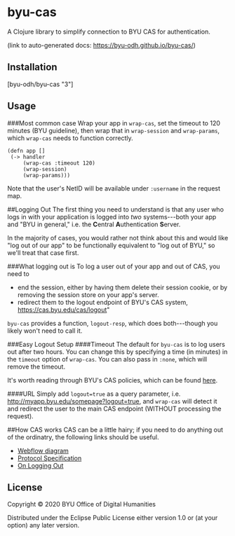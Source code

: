 # byu-cas

A Clojure library to simplify connection to BYU CAS for authentication.

(link to auto-generated docs: https://byu-odh.github.io/byu-cas/)

## Installation 
[byu-odh/byu-cas "3"]


## Usage

###Most common case
Wrap your app in `wrap-cas`, set the timeout to 120 minutes (BYU guideline), then wrap that in `wrap-session` and `wrap-params`, which `wrap-cas` needs to function correctly.

 ```
 (defn app []
  (-> handler
      (wrap-cas :timeout 120)
      (wrap-session)
	  (wrap-params)))
 ```
Note that the user's NetID will be available under `:username` in the request map.

##Logging Out
The first thing you need to understand is that any user who logs in with your application is logged into *two* systems---both your app and "BYU in general," i.e. the **C**entral **A**uthentication **S**erver.  

In the majority of cases, you would rather not think about this and would like "log out of our app" to be functionally equivalent to "log out of BYU," so we'll treat that case first.

###What logging out is
To log a user out of your app and out of CAS, you need to 
 - end the session, either by having them delete their session cookie, or by removing the session store on your app's server.  
 - redirect them to the logout endpoint of BYU's CAS system, https://cas.byu.edu/cas/logout"
 
`byu-cas` provides a function, `logout-resp`, which does both---though you likely won't need to call it.

###Easy Logout Setup
####Timeout
The default for `byu-cas` is to log users out after two hours.  You can change this by specifying a time (in minutes) in the `timeout` option of `wrap-cas`.  You can also pass in `:none`, which will remove the timeout.


It's worth reading through BYU's CAS policies, which can be found [here](https://it.byu.edu/nav_to.do?uri=%2Fkb_view.do%3Fsys_kb_id%3Deac4e9f90a0a3c0e4b937e7cc6b49811).


####URL
Simply add `logout=true` as a query parameter, i.e. http://myapp.byu.edu/somepage?logout=true, and `wrap-cas` will detect it and redirect the user to the main CAS endpoint (WITHOUT processing the request).



##How CAS works
CAS can be a little hairy; if you need to do anything out of the ordinatry, the following links should be useful.


 - [Webflow diagram](https://apereo.github.io/cas/development/protocol/CAS-Protocol.html)
- [Protocol Specification](https://apereo.github.io/cas/6.2.x/protocol/CAS-Protocol-Specification.html)
 - [On Logging Out](https://apereo.github.io/cas/6.2.x/installation/Logout-Single-Signout.html)


## License

Copyright © 2020 BYU Office of Digital Humanities

Distributed under the Eclipse Public License either version 1.0 or (at
your option) any later version.
